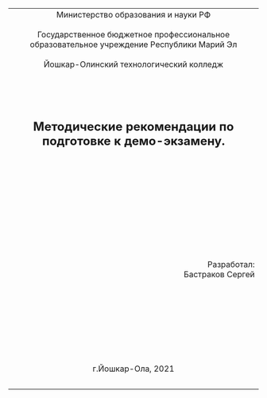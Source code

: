 <table style="width: 100%;">
  <tr>
    <td style="text-align: center; border: none;">
    Министерство образования и науки РФ<br><br>
Государственное бюджетное профессиональное образовательное учреждение Республики Марий Эл<br><br>
Йошкар-Олинский технологический колледж
</td>
  </tr>
  <tr>
    <td style="text-align: center; border: none; height: 15em;"><h2>Методические рекомендации по подготовке к демо-экзамену.</h2></td>
  </tr>
  <tr>
    <td style="text-align: right; border: none; height: 20em;">
      Разработал:<br/>
      Бастраков Сергей
    </td>
  </tr>
  <tr>
    <td style="text-align: center; border: none; height: 5em;">
    г.Йошкар-Ола, 2021</td>
  </tr>
</table>

<div style="page-break-after: always;"></div>



